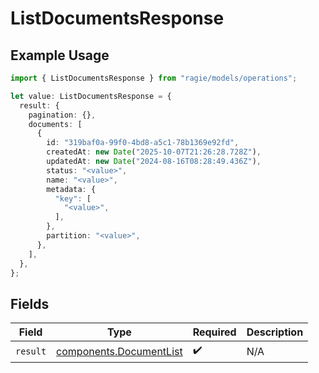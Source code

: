 # ListDocumentsResponse

## Example Usage

```typescript
import { ListDocumentsResponse } from "ragie/models/operations";

let value: ListDocumentsResponse = {
  result: {
    pagination: {},
    documents: [
      {
        id: "319baf0a-99f0-4bd8-a5c1-78b1369e92fd",
        createdAt: new Date("2025-10-07T21:26:28.728Z"),
        updatedAt: new Date("2024-08-16T08:28:49.436Z"),
        status: "<value>",
        name: "<value>",
        metadata: {
          "key": [
            "<value>",
          ],
        },
        partition: "<value>",
      },
    ],
  },
};
```

## Fields

| Field                                                              | Type                                                               | Required                                                           | Description                                                        |
| ------------------------------------------------------------------ | ------------------------------------------------------------------ | ------------------------------------------------------------------ | ------------------------------------------------------------------ |
| `result`                                                           | [components.DocumentList](../../models/components/documentlist.md) | :heavy_check_mark:                                                 | N/A                                                                |